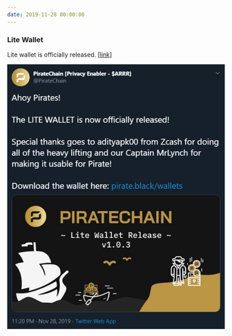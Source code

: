 ```yaml
---
date: 2019-11-28 00:00:00
---
```


### Lite Wallet

Lite wallet is officially released. [[link]](https://twitter.com/PirateChain/status/1200177571792654336)

[![Lite Wallet](assets/img/posts/Lite-Wallet-ANN.png)](assets/img/posts/Lite-Wallet-ANN.png)

